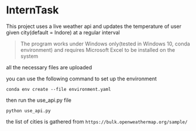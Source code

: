 # InternTask

This project uses a live weather api and updates the temperature of user given city(default = Indore) at a regular interval 

> The program works under Windows only(tested in Windows 10, conda environment) and requires Microsoft Excel to be installed on the system 

all the necessary files are uploaded

you can use the following command to set up the environment

`conda env create --file environment.yaml`

then run the use_api.py file

`python use_api.py`


the list of cities is gathered from `https://bulk.openweathermap.org/sample/`
